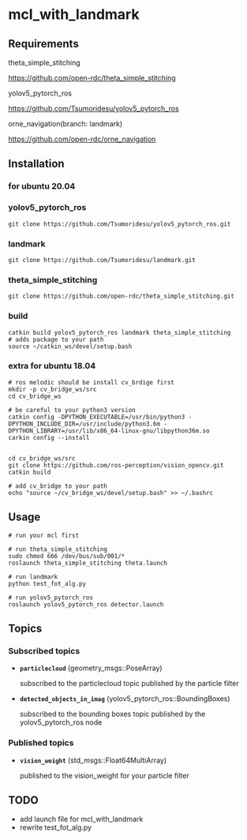 # mcl_with_landmark

## Requirements
theta_simple_stitching

https://github.com/open-rdc/theta_simple_stitching

yolov5_pytorch_ros

https://github.com/Tsumoridesu/yolov5_pytorch_ros

orne_navigation(branch: landmark)

https://github.com/open-rdc/orne_navigation

## Installation

### for ubuntu 20.04

### yolov5_pytorch_ros
```
git clone https://github.com/Tsumoridesu/yolov5_pytorch_ros.git
```
### landmark
```
git clone https://github.com/Tsumoridesu/landmark.git
```
### theta_simple_stitching
```
git clone https://github.com/open-rdc/theta_simple_stitching.git
```

### build
```
catkin build yolov5_pytorch_ros landmark theta_simple_stitching
# adds package to your path
source ~/catkin_ws/devel/setup.bash 
```

### extra for ubuntu 18.04

```
# ros melodic should be install cv_brdige first
mkdir -p cv_bridge_ws/src
cd cv_bridge_ws

# be careful to your python3 version
catkin config -DPYTHON_EXECUTABLE=/usr/bin/python3 -DPYTHON_INCLUDE_DIR=/usr/include/python3.6m -DPYTHON_LIBRARY=/usr/lib/x86_64-linux-gnu/libpython36m.so
carkin config --install


cd cv_bridge_ws/src
git clone https://github.com/ros-perception/vision_opencv.git
catkin build

# add cv_bridge to your path
echo "source ~/cv_bridge_ws/devel/setup.bash" >> ~/.bashrc
```


## Usage

```commandline  
# run your mcl first

# run theta_simple_stitching
sudo chmod 666 /dev/bus/sub/001/*
roslaunch theta_simple_stitching theta.launch

# run landmark
python test_fot_alg.py

# run yolov5_pytorch_ros
roslaunch yolov5_pytorch_ros detector.launch
```

## Topics
### Subscribed topics
* **`particlecloud`** (geometry_msgs::PoseArray)

  subscribed to the particlecloud topic published by the particle filter

* **`detected_objects_in_imag`** (yolov5_pytorch_ros::BoundingBoxes)

    subscribed to the bounding boxes topic published by the yolov5_pytorch_ros node
### Published topics
* **`vision_weight`** (std_msgs::Float64MultiArray)
    
    published to the vision_weight for your particle filter

## TODO
* add launch file for mcl_with_landmark
* rewrite test_fot_alg.py
